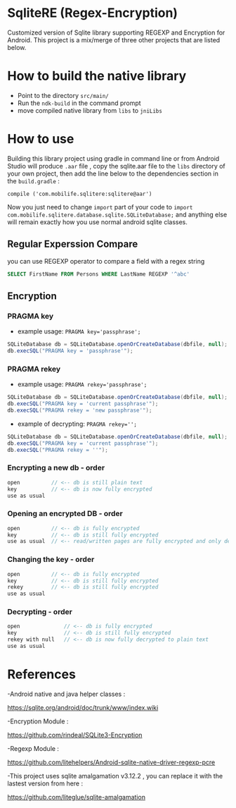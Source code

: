 # SqliteRE (Regex-Encryption)
Customized version of Sqlite library supporting REGEXP and Encryption for Android.
This project is a mix/merge of three other projects that are listed below.

# How to build the native library
- Point to the directory ```src/main/```
- Run the ```ndk-build``` in the command prompt
- move compiled native library from ```libs``` to ```jniLibs```
# How to use
Building this library project using gradle in command line or from Android Studio will produce ```.aar``` file , copy the sqlite.aar file to the ```libs``` directory of your own project, then add the line below to the dependencies section in the ```build.gradle``` :
```
compile ('com.mobilife.sqlitere:sqlitere@aar')
```
Now you just need to change ```import``` part of your code to ```import com.mobilife.sqlitere.database.sqlite.SQLiteDatabase;``` and anything else will remain exactly how you use normal android sqlite classes.

## Regular Experssion Compare 
you can use REGEXP operator to compare a field with a regex string
```sql
SELECT FirstName FROM Persons WHERE LastName REGEXP '^abc'
```
## Encryption
### PRAGMA key
- example usage: `PRAGMA key='passphrase';`
```java
SQLiteDatabase db = SQLiteDatabase.openOrCreateDatabase(dbfile, null);
db.execSQL("PRAGMA key = 'passphrase'");
```
### PRAGMA rekey
- example usage: `PRAGMA rekey='passphrase';`
```java
SQLiteDatabase db = SQLiteDatabase.openOrCreateDatabase(dbfile, null);
db.execSQL("PRAGMA key = 'current passphrase'");
db.execSQL("PRAGMA rekey = 'new passphrase'");
```
- example of decrypting: `PRAGMA rekey='';`
```java
SQLiteDatabase db = SQLiteDatabase.openOrCreateDatabase(dbfile, null);
db.execSQL("PRAGMA key = 'current passphrase'");
db.execSQL("PRAGMA rekey = ''");
```
### Encrypting a new db - order 
```c
open          // <-- db is still plain text
key           // <-- db is now fully encrypted
use as usual
```

### Opening an encrypted DB - order 
```c
open          // <-- db is fully encrypted
key           // <-- db is still fully encrypted
use as usual  // <-- read/written pages are fully encrypted and only decrypted in-memory
```

### Changing the key - order 
```c
open          // <-- db is fully encrypted
key           // <-- db is still fully encrypted
rekey         // <-- db is still fully encrypted
use as usual  
```

### Decrypting - order 
```c
open              // <-- db is fully encrypted
key               // <-- db is still fully encrypted
rekey with null   // <-- db is now fully decrypted to plain text
use as usual
```

# References
-Android native and java helper classes :

https://sqlite.org/android/doc/trunk/www/index.wiki

-Encryption Module :

https://github.com/rindeal/SQLite3-Encryption

-Regexp Module :

https://github.com/litehelpers/Android-sqlite-native-driver-regexp-pcre

-This project uses sqlite amalgamation v3.12.2 , you can replace it with the lastest version from here :

https://github.com/liteglue/sqlite-amalgamation
